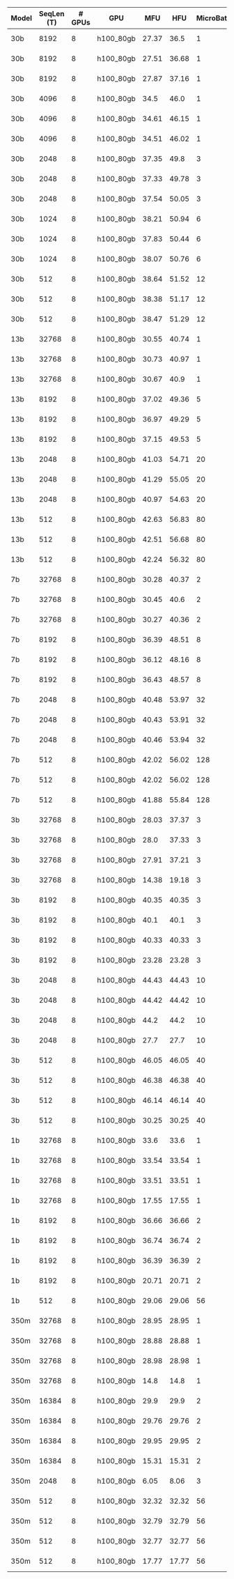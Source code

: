 |  Model | SeqLen (T) | # GPUs | GPU | MFU | HFU | MicroBatchSize | GradAccum | GlobalBatchSize | Throughput (S/s) | Throughput (T/s) | Throughput (T/s/GPU) | GlobalBatchSize (T) | Precision | MP Mode | Sharding Strategy | Activation Checkpointing | Activation CPUOffload | NumParams | Image |
|  --- | --- | --- | --- | --- | --- | --- | --- | --- | --- | --- | --- | --- | --- | --- | --- | --- | --- | --- | --- |
|  30b | 8192 | 8 | h100_80gb | 27.37 | 36.5 | 1 | 21 | 168 | 1 | 10128 | 1266 | 1376256 | amp_bf16 | PURE | FULL_SHARD | True | False | 30019254272 | mosaicml/pytorch:2.0.1_cu118-python3.10-ubuntu20.04 |
|  30b | 8192 | 8 | h100_80gb | 27.51 | 36.68 | 1 | 21 | 168 | 1 | 10179 | 1272 | 1376256 | amp_bf16 | PURE | FULL_SHARD | True | False | 30019254272 | mosaicml/pytorch:2.0.1_cu118-python3.10-ubuntu20.04 |
|  30b | 8192 | 8 | h100_80gb | 27.87 | 37.16 | 1 | 21 | 168 | 1 | 10311 | 1288 | 1376256 | amp_bf16 | PURE | FULL_SHARD | True | False | 30019254272 | mosaicml/pytorch:2.0.1_cu118-python3.10-ubuntu20.04 |
|  30b | 4096 | 8 | h100_80gb | 34.5 | 46.0 | 1 | 21 | 168 | 3 | 13873 | 1734 | 688128 | amp_bf16 | PURE | FULL_SHARD | True | False | 29989894144 | mosaicml/pytorch:2.0.1_cu118-python3.10-ubuntu20.04 |
|  30b | 4096 | 8 | h100_80gb | 34.61 | 46.15 | 1 | 21 | 168 | 3 | 13917 | 1739 | 688128 | amp_bf16 | PURE | FULL_SHARD | True | False | 29989894144 | mosaicml/pytorch:2.0.1_cu118-python3.10-ubuntu20.04 |
|  30b | 4096 | 8 | h100_80gb | 34.51 | 46.02 | 1 | 21 | 168 | 3 | 13878 | 1734 | 688128 | amp_bf16 | PURE | FULL_SHARD | True | False | 29989894144 | mosaicml/pytorch:2.0.1_cu118-python3.10-ubuntu20.04 |
|  30b | 2048 | 8 | h100_80gb | 37.35 | 49.8 | 3 | 21 | 504 | 7 | 15700 | 1962 | 1032192 | amp_bf16 | PURE | FULL_SHARD | True | False | 29975214080 | mosaicml/pytorch:2.0.1_cu118-python3.10-ubuntu20.04 |
|  30b | 2048 | 8 | h100_80gb | 37.33 | 49.78 | 3 | 21 | 504 | 7 | 15693 | 1961 | 1032192 | amp_bf16 | PURE | FULL_SHARD | True | False | 29975214080 | mosaicml/pytorch:2.0.1_cu118-python3.10-ubuntu20.04 |
|  30b | 2048 | 8 | h100_80gb | 37.54 | 50.05 | 3 | 21 | 504 | 7 | 15781 | 1972 | 1032192 | amp_bf16 | PURE | FULL_SHARD | True | False | 29975214080 | mosaicml/pytorch:2.0.1_cu118-python3.10-ubuntu20.04 |
|  30b | 1024 | 8 | h100_80gb | 38.21 | 50.94 | 6 | 21 | 1008 | 16 | 16433 | 2054 | 1032192 | amp_bf16 | PURE | FULL_SHARD | True | False | 29967874048 | mosaicml/pytorch:2.0.1_cu118-python3.10-ubuntu20.04 |
|  30b | 1024 | 8 | h100_80gb | 37.83 | 50.44 | 6 | 21 | 1008 | 15 | 16271 | 2033 | 1032192 | amp_bf16 | PURE | FULL_SHARD | True | False | 29967874048 | mosaicml/pytorch:2.0.1_cu118-python3.10-ubuntu20.04 |
|  30b | 1024 | 8 | h100_80gb | 38.07 | 50.76 | 6 | 21 | 1008 | 15 | 16376 | 2047 | 1032192 | amp_bf16 | PURE | FULL_SHARD | True | False | 29967874048 | mosaicml/pytorch:2.0.1_cu118-python3.10-ubuntu20.04 |
|  30b | 512 | 8 | h100_80gb | 38.64 | 51.52 | 12 | 21 | 2016 | 32 | 16816 | 2102 | 1032192 | amp_bf16 | PURE | FULL_SHARD | True | False | 29964204032 | mosaicml/pytorch:2.0.1_cu118-python3.10-ubuntu20.04 |
|  30b | 512 | 8 | h100_80gb | 38.38 | 51.17 | 12 | 21 | 2016 | 32 | 16702 | 2087 | 1032192 | amp_bf16 | PURE | FULL_SHARD | True | False | 29964204032 | mosaicml/pytorch:2.0.1_cu118-python3.10-ubuntu20.04 |
|  30b | 512 | 8 | h100_80gb | 38.47 | 51.29 | 12 | 21 | 2016 | 32 | 16741 | 2092 | 1032192 | amp_bf16 | PURE | FULL_SHARD | True | False | 29964204032 | mosaicml/pytorch:2.0.1_cu118-python3.10-ubuntu20.04 |
|  13b | 32768 | 8 | h100_80gb | 30.55 | 40.74 | 1 | 3 | 24 | 0 | 15250 | 1906 | 786432 | amp_bf16 | PURE | FULL_SHARD | True | False | 13011240960 | mosaicml/pytorch:2.0.1_cu118-python3.10-ubuntu20.04 |
|  13b | 32768 | 8 | h100_80gb | 30.73 | 40.97 | 1 | 3 | 24 | 0 | 15338 | 1917 | 786432 | amp_bf16 | PURE | FULL_SHARD | True | False | 13011240960 | mosaicml/pytorch:2.0.1_cu118-python3.10-ubuntu20.04 |
|  13b | 32768 | 8 | h100_80gb | 30.67 | 40.9 | 1 | 3 | 24 | 0 | 15309 | 1913 | 786432 | amp_bf16 | PURE | FULL_SHARD | True | False | 13011240960 | mosaicml/pytorch:2.0.1_cu118-python3.10-ubuntu20.04 |
|  13b | 8192 | 8 | h100_80gb | 37.02 | 49.36 | 5 | 3 | 120 | 3 | 30075 | 3759 | 983040 | amp_bf16 | PURE | FULL_SHARD | True | False | 12885411840 | mosaicml/pytorch:2.0.1_cu118-python3.10-ubuntu20.04 |
|  13b | 8192 | 8 | h100_80gb | 36.97 | 49.29 | 5 | 3 | 120 | 3 | 30030 | 3753 | 983040 | amp_bf16 | PURE | FULL_SHARD | True | False | 12885411840 | mosaicml/pytorch:2.0.1_cu118-python3.10-ubuntu20.04 |
|  13b | 8192 | 8 | h100_80gb | 37.15 | 49.53 | 5 | 3 | 120 | 3 | 30179 | 3772 | 983040 | amp_bf16 | PURE | FULL_SHARD | True | False | 12885411840 | mosaicml/pytorch:2.0.1_cu118-python3.10-ubuntu20.04 |
|  13b | 2048 | 8 | h100_80gb | 41.03 | 54.71 | 20 | 3 | 480 | 19 | 39532 | 4941 | 983040 | amp_bf16 | PURE | FULL_SHARD | True | False | 12853954560 | mosaicml/pytorch:2.0.1_cu118-python3.10-ubuntu20.04 |
|  13b | 2048 | 8 | h100_80gb | 41.29 | 55.05 | 20 | 3 | 480 | 19 | 39779 | 4972 | 983040 | amp_bf16 | PURE | FULL_SHARD | True | False | 12853954560 | mosaicml/pytorch:2.0.1_cu118-python3.10-ubuntu20.04 |
|  13b | 2048 | 8 | h100_80gb | 40.97 | 54.63 | 20 | 3 | 480 | 19 | 39478 | 4934 | 983040 | amp_bf16 | PURE | FULL_SHARD | True | False | 12853954560 | mosaicml/pytorch:2.0.1_cu118-python3.10-ubuntu20.04 |
|  13b | 512 | 8 | h100_80gb | 42.63 | 56.83 | 80 | 3 | 1920 | 84 | 43074 | 5384 | 983040 | amp_bf16 | PURE | FULL_SHARD | True | False | 12846090240 | mosaicml/pytorch:2.0.1_cu118-python3.10-ubuntu20.04 |
|  13b | 512 | 8 | h100_80gb | 42.51 | 56.68 | 80 | 3 | 1920 | 83 | 42954 | 5369 | 983040 | amp_bf16 | PURE | FULL_SHARD | True | False | 12846090240 | mosaicml/pytorch:2.0.1_cu118-python3.10-ubuntu20.04 |
|  13b | 512 | 8 | h100_80gb | 42.24 | 56.32 | 80 | 3 | 1920 | 83 | 42684 | 5335 | 983040 | amp_bf16 | PURE | FULL_SHARD | True | False | 12846090240 | mosaicml/pytorch:2.0.1_cu118-python3.10-ubuntu20.04 |
|  7b | 32768 | 8 | h100_80gb | 30.28 | 40.37 | 2 | 2 | 32 | 0 | 25983 | 3247 | 1048576 | amp_bf16 | PURE | FULL_SHARD | True | False | 6784688128 | mosaicml/pytorch:2.0.1_cu118-python3.10-ubuntu20.04 |
|  7b | 32768 | 8 | h100_80gb | 30.45 | 40.6 | 2 | 2 | 32 | 0 | 26127 | 3265 | 1048576 | amp_bf16 | PURE | FULL_SHARD | True | False | 6784688128 | mosaicml/pytorch:2.0.1_cu118-python3.10-ubuntu20.04 |
|  7b | 32768 | 8 | h100_80gb | 30.27 | 40.36 | 2 | 2 | 32 | 0 | 25973 | 3246 | 1048576 | amp_bf16 | PURE | FULL_SHARD | True | False | 6784688128 | mosaicml/pytorch:2.0.1_cu118-python3.10-ubuntu20.04 |
|  7b | 8192 | 8 | h100_80gb | 36.39 | 48.51 | 8 | 2 | 128 | 6 | 54355 | 6794 | 1048576 | amp_bf16 | PURE | FULL_SHARD | True | False | 6684024832 | mosaicml/pytorch:2.0.1_cu118-python3.10-ubuntu20.04 |
|  7b | 8192 | 8 | h100_80gb | 36.12 | 48.16 | 8 | 2 | 128 | 6 | 53957 | 6744 | 1048576 | amp_bf16 | PURE | FULL_SHARD | True | False | 6684024832 | mosaicml/pytorch:2.0.1_cu118-python3.10-ubuntu20.04 |
|  7b | 8192 | 8 | h100_80gb | 36.43 | 48.57 | 8 | 2 | 128 | 6 | 54419 | 6802 | 1048576 | amp_bf16 | PURE | FULL_SHARD | True | False | 6684024832 | mosaicml/pytorch:2.0.1_cu118-python3.10-ubuntu20.04 |
|  7b | 2048 | 8 | h100_80gb | 40.48 | 53.97 | 32 | 2 | 512 | 36 | 74217 | 9277 | 1048576 | amp_bf16 | PURE | FULL_SHARD | True | False | 6658859008 | mosaicml/pytorch:2.0.1_cu118-python3.10-ubuntu20.04 |
|  7b | 2048 | 8 | h100_80gb | 40.43 | 53.91 | 32 | 2 | 512 | 36 | 74132 | 9266 | 1048576 | amp_bf16 | PURE | FULL_SHARD | True | False | 6658859008 | mosaicml/pytorch:2.0.1_cu118-python3.10-ubuntu20.04 |
|  7b | 2048 | 8 | h100_80gb | 40.46 | 53.94 | 32 | 2 | 512 | 36 | 74180 | 9272 | 1048576 | amp_bf16 | PURE | FULL_SHARD | True | False | 6658859008 | mosaicml/pytorch:2.0.1_cu118-python3.10-ubuntu20.04 |
|  7b | 512 | 8 | h100_80gb | 42.02 | 56.02 | 128 | 2 | 2048 | 159 | 81676 | 10209 | 1048576 | amp_bf16 | PURE | FULL_SHARD | True | False | 6652567552 | mosaicml/pytorch:2.0.1_cu118-python3.10-ubuntu20.04 |
|  7b | 512 | 8 | h100_80gb | 42.02 | 56.02 | 128 | 2 | 2048 | 159 | 81679 | 10209 | 1048576 | amp_bf16 | PURE | FULL_SHARD | True | False | 6652567552 | mosaicml/pytorch:2.0.1_cu118-python3.10-ubuntu20.04 |
|  7b | 512 | 8 | h100_80gb | 41.88 | 55.84 | 128 | 2 | 2048 | 159 | 81417 | 10177 | 1048576 | amp_bf16 | PURE | FULL_SHARD | True | False | 6652567552 | mosaicml/pytorch:2.0.1_cu118-python3.10-ubuntu20.04 |
|  3b | 32768 | 8 | h100_80gb | 28.03 | 37.37 | 3 | 6 | 144 | 1 | 45654 | 5706 | 4718592 | amp_bf16 | PURE | FULL_SHARD | True | False | 2730480640 | mosaicml/pytorch:2.0.1_cu118-python3.10-ubuntu20.04 |
|  3b | 32768 | 8 | h100_80gb | 28.0 | 37.33 | 3 | 6 | 144 | 1 | 45607 | 5700 | 4718592 | amp_bf16 | PURE | FULL_SHARD | True | False | 2730480640 | mosaicml/pytorch:2.0.1_cu118-python3.10-ubuntu20.04 |
|  3b | 32768 | 8 | h100_80gb | 27.91 | 37.21 | 3 | 6 | 144 | 1 | 45465 | 5683 | 4718592 | amp_bf16 | PURE | FULL_SHARD | True | False | 2730480640 | mosaicml/pytorch:2.0.1_cu118-python3.10-ubuntu20.04 |
|  3b | 32768 | 8 | h100_80gb | 14.38 | 19.18 | 3 | 6 | 144 | 1 | 46853 | 5856 | 4718592 | amp_fp8 | DEFAULT | FULL_SHARD | True | False | 2730480640 | mosaicml/pytorch:2.0.1_cu118-python3.10-ubuntu20.04 |
|  3b | 8192 | 8 | h100_80gb | 40.35 | 40.35 | 3 | 6 | 144 | 16 | 132753 | 16594 | 1179648 | amp_bf16 | PURE | FULL_SHARD | False | False | 2667566080 | mosaicml/pytorch:2.0.1_cu118-python3.10-ubuntu20.04 |
|  3b | 8192 | 8 | h100_80gb | 40.1 | 40.1 | 3 | 6 | 144 | 16 | 131934 | 16491 | 1179648 | amp_bf16 | PURE | FULL_SHARD | False | False | 2667566080 | mosaicml/pytorch:2.0.1_cu118-python3.10-ubuntu20.04 |
|  3b | 8192 | 8 | h100_80gb | 40.33 | 40.33 | 3 | 6 | 144 | 16 | 132697 | 16587 | 1179648 | amp_bf16 | PURE | FULL_SHARD | False | False | 2667566080 | mosaicml/pytorch:2.0.1_cu118-python3.10-ubuntu20.04 |
|  3b | 8192 | 8 | h100_80gb | 23.28 | 23.28 | 3 | 6 | 144 | 18 | 153174 | 19146 | 1179648 | amp_fp8 | DEFAULT | FULL_SHARD | False | False | 2667566080 | mosaicml/pytorch:2.0.1_cu118-python3.10-ubuntu20.04 |
|  3b | 2048 | 8 | h100_80gb | 44.43 | 44.43 | 10 | 6 | 480 | 95 | 196229 | 24528 | 983040 | amp_bf16 | PURE | FULL_SHARD | False | False | 2651837440 | mosaicml/pytorch:2.0.1_cu118-python3.10-ubuntu20.04 |
|  3b | 2048 | 8 | h100_80gb | 44.42 | 44.42 | 10 | 6 | 480 | 95 | 196171 | 24521 | 983040 | amp_bf16 | PURE | FULL_SHARD | False | False | 2651837440 | mosaicml/pytorch:2.0.1_cu118-python3.10-ubuntu20.04 |
|  3b | 2048 | 8 | h100_80gb | 44.2 | 44.2 | 10 | 6 | 480 | 95 | 195192 | 24399 | 983040 | amp_bf16 | PURE | FULL_SHARD | False | False | 2651837440 | mosaicml/pytorch:2.0.1_cu118-python3.10-ubuntu20.04 |
|  3b | 2048 | 8 | h100_80gb | 27.7 | 27.7 | 10 | 6 | 480 | 119 | 244692 | 30586 | 983040 | amp_fp8 | DEFAULT | FULL_SHARD | False | False | 2651837440 | mosaicml/pytorch:2.0.1_cu118-python3.10-ubuntu20.04 |
|  3b | 512 | 8 | h100_80gb | 46.05 | 46.05 | 40 | 6 | 1920 | 434 | 222413 | 27801 | 983040 | amp_bf16 | PURE | FULL_SHARD | False | False | 2647905280 | mosaicml/pytorch:2.0.1_cu118-python3.10-ubuntu20.04 |
|  3b | 512 | 8 | h100_80gb | 46.38 | 46.38 | 40 | 6 | 1920 | 437 | 223994 | 27999 | 983040 | amp_bf16 | PURE | FULL_SHARD | False | False | 2647905280 | mosaicml/pytorch:2.0.1_cu118-python3.10-ubuntu20.04 |
|  3b | 512 | 8 | h100_80gb | 46.14 | 46.14 | 40 | 6 | 1920 | 435 | 222834 | 27854 | 983040 | amp_bf16 | PURE | FULL_SHARD | False | False | 2647905280 | mosaicml/pytorch:2.0.1_cu118-python3.10-ubuntu20.04 |
|  3b | 512 | 8 | h100_80gb | 30.25 | 30.25 | 40 | 6 | 1920 | 570 | 292217 | 36527 | 983040 | amp_fp8 | DEFAULT | FULL_SHARD | False | False | 2647905280 | mosaicml/pytorch:2.0.1_cu118-python3.10-ubuntu20.04 |
|  1b | 32768 | 8 | h100_80gb | 33.6 | 33.6 | 1 | 4 | 32 | 2 | 96354 | 12044 | 1048576 | amp_bf16 | PURE | FULL_SHARD | False | False | 1378865152 | mosaicml/pytorch:2.0.1_cu118-python3.10-ubuntu20.04 |
|  1b | 32768 | 8 | h100_80gb | 33.54 | 33.54 | 1 | 4 | 32 | 2 | 96182 | 12022 | 1048576 | amp_bf16 | PURE | FULL_SHARD | False | False | 1378865152 | mosaicml/pytorch:2.0.1_cu118-python3.10-ubuntu20.04 |
|  1b | 32768 | 8 | h100_80gb | 33.51 | 33.51 | 1 | 4 | 32 | 2 | 96105 | 12013 | 1048576 | amp_bf16 | PURE | FULL_SHARD | False | False | 1378865152 | mosaicml/pytorch:2.0.1_cu118-python3.10-ubuntu20.04 |
|  1b | 32768 | 8 | h100_80gb | 17.55 | 17.55 | 1 | 4 | 32 | 3 | 100643 | 12580 | 1048576 | amp_fp8 | DEFAULT | FULL_SHARD | False | False | 1378865152 | mosaicml/pytorch:2.0.1_cu118-python3.10-ubuntu20.04 |
|  1b | 8192 | 8 | h100_80gb | 36.66 | 36.66 | 2 | 4 | 64 | 27 | 226682 | 28335 | 524288 | amp_bf16 | PURE | FULL_SHARD | False | False | 1328533504 | mosaicml/pytorch:2.0.1_cu118-python3.10-ubuntu20.04 |
|  1b | 8192 | 8 | h100_80gb | 36.74 | 36.74 | 2 | 4 | 64 | 27 | 227183 | 28397 | 524288 | amp_bf16 | PURE | FULL_SHARD | False | False | 1328533504 | mosaicml/pytorch:2.0.1_cu118-python3.10-ubuntu20.04 |
|  1b | 8192 | 8 | h100_80gb | 36.39 | 36.39 | 2 | 4 | 64 | 27 | 225010 | 28126 | 524288 | amp_bf16 | PURE | FULL_SHARD | False | False | 1328533504 | mosaicml/pytorch:2.0.1_cu118-python3.10-ubuntu20.04 |
|  1b | 8192 | 8 | h100_80gb | 20.71 | 20.71 | 2 | 4 | 64 | 31 | 256087 | 32010 | 524288 | amp_fp8 | DEFAULT | FULL_SHARD | False | False | 1328533504 | mosaicml/pytorch:2.0.1_cu118-python3.10-ubuntu20.04 |
|  1b | 512 | 8 | h100_80gb | 29.06 | 29.06 | 56 | 4 | 1792 | 1098 | 562523 | 70315 | 917504 | amp_fp8 | DEFAULT | FULL_SHARD | False | False | 1312804864 | mosaicml/pytorch:2.0.1_cu118-python3.10-ubuntu20.04 |
|  350m | 32768 | 8 | h100_80gb | 28.95 | 28.95 | 1 | 4 | 32 | 5 | 191165 | 23895 | 1048576 | amp_bf16 | PURE | FULL_SHARD | False | False | 387442688 | mosaicml/pytorch:2.0.1_cu118-python3.10-ubuntu20.04 |
|  350m | 32768 | 8 | h100_80gb | 28.88 | 28.88 | 1 | 4 | 32 | 5 | 190718 | 23839 | 1048576 | amp_bf16 | PURE | FULL_SHARD | False | False | 387442688 | mosaicml/pytorch:2.0.1_cu118-python3.10-ubuntu20.04 |
|  350m | 32768 | 8 | h100_80gb | 28.98 | 28.98 | 1 | 4 | 32 | 5 | 191350 | 23918 | 1048576 | amp_bf16 | PURE | FULL_SHARD | False | False | 387442688 | mosaicml/pytorch:2.0.1_cu118-python3.10-ubuntu20.04 |
|  350m | 32768 | 8 | h100_80gb | 14.8 | 14.8 | 1 | 4 | 32 | 5 | 195516 | 24439 | 1048576 | amp_fp8 | DEFAULT | FULL_SHARD | False | False | 387442688 | mosaicml/pytorch:2.0.1_cu118-python3.10-ubuntu20.04 |
|  350m | 16384 | 8 | h100_80gb | 29.9 | 29.9 | 2 | 4 | 64 | 20 | 335478 | 41934 | 1048576 | amp_bf16 | PURE | FULL_SHARD | False | False | 370665472 | mosaicml/pytorch:2.0.1_cu118-python3.10-ubuntu20.04 |
|  350m | 16384 | 8 | h100_80gb | 29.76 | 29.76 | 2 | 4 | 64 | 20 | 333921 | 41740 | 1048576 | amp_bf16 | PURE | FULL_SHARD | False | False | 370665472 | mosaicml/pytorch:2.0.1_cu118-python3.10-ubuntu20.04 |
|  350m | 16384 | 8 | h100_80gb | 29.95 | 29.95 | 2 | 4 | 64 | 20 | 336016 | 42002 | 1048576 | amp_bf16 | PURE | FULL_SHARD | False | False | 370665472 | mosaicml/pytorch:2.0.1_cu118-python3.10-ubuntu20.04 |
|  350m | 16384 | 8 | h100_80gb | 15.31 | 15.31 | 2 | 4 | 64 | 20 | 343435 | 42929 | 1048576 | amp_fp8 | DEFAULT | FULL_SHARD | False | False | 370665472 | mosaicml/pytorch:2.0.1_cu118-python3.10-ubuntu20.04 |
|  350m | 2048 | 8 | h100_80gb | 6.05 | 8.06 | 3 | 21 | 504 | 170 | 349409 | 43676 | 1032192 | amp_fp8 | DEFAULT | FULL_SHARD | True | False | 355985408 | mosaicml/pytorch:2.0.1_cu118-python3.10-ubuntu20.04 |
|  350m | 512 | 8 | h100_80gb | 32.32 | 32.32 | 56 | 4 | 1792 | 2194 | 1123449 | 140431 | 917504 | amp_bf16 | PURE | FULL_SHARD | False | False | 354412544 | mosaicml/pytorch:2.0.1_cu118-python3.10-ubuntu20.04 |
|  350m | 512 | 8 | h100_80gb | 32.79 | 32.79 | 56 | 4 | 1792 | 2226 | 1139870 | 142483 | 917504 | amp_bf16 | PURE | FULL_SHARD | False | False | 354412544 | mosaicml/pytorch:2.0.1_cu118-python3.10-ubuntu20.04 |
|  350m | 512 | 8 | h100_80gb | 32.77 | 32.77 | 56 | 4 | 1792 | 2224 | 1138963 | 142370 | 917504 | amp_bf16 | PURE | FULL_SHARD | False | False | 354412544 | mosaicml/pytorch:2.0.1_cu118-python3.10-ubuntu20.04 |
|  350m | 512 | 8 | h100_80gb | 17.77 | 17.77 | 56 | 4 | 1792 | 2412 | 1235360 | 154420 | 917504 | amp_fp8 | DEFAULT | FULL_SHARD | False | False | 354412544 | mosaicml/pytorch:2.0.1_cu118-python3.10-ubuntu20.04 |
